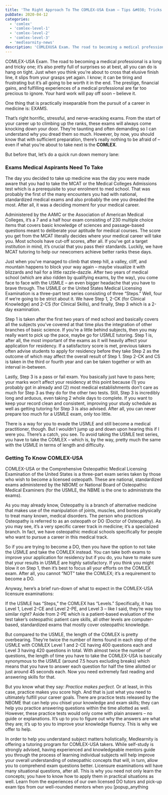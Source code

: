 ```yaml
---
title: 'The Right Approach To The COMLEX-USA Exam – Tips &#038; Tricks'
pubDate: 2020-04-12
categories:
  - 'comlex'
  - 'comlex-level-1'
  - 'comlex-level-2'
  - 'comlex-level-3'
  - 'medlearnity-news'
description: 'COMLEXUSA Exam. The road to becoming a medical professional is a long and tricky one; it’s also pretty full of surprises so at best, all you can do is hang'
---
```


COMLEX-USA Exam. The road to becoming a medical professional is a long and tricky one; it’s also pretty full of surprises so at best, all you can do is hang on tight. Just when you think you’re about to cross that elusive finish line, it slips from your grasps yet again. I know; it can be tiring and frustrating but it’s all going to be worth it in the end. The prestige, financial gains, and fulfilling experiences of a medical professional are far too precious to ignore. Your hard work will pay off soon – believe it.

One thing that is practically inseparable from the pursuit of a career in medicine is: EXAMS.

That’s right horrific, stressful, and nerve-wracking exams. From the start of your career up to climbing up the ranks, these exams will always come knocking down your door. They’re taunting and often demanding so I can understand why you dread them so much. However, by now, you should know that with sufficient preparation, there’s really nothing to be afraid of – even if what you’re about to take next is the **COMLEX**.

But before that, let’s do a quick run down memory lane:

### **Exams Medical Aspirants Need To Take**

The day you decided to take up medicine was the day you were made aware that you had to take the MCAT or the Medical Colleges Admissions test which is a prerequisite to your enrolment to med school. That was probably the first of the many encounters you had with national, standardized medical exams and also probably the one you dreaded the most. After all, it was a deciding moment for your medical career.

Administered by the AAMC or the Association of American Medical Colleges, it’s a 7 and a half hour exam consisting of 230 multiple choice items that covers basic knowledge of sciences and passage-based questions meant to deliberate your aptitude for medical courses. The score you get from the MCAT literally decides where your medical career will take you. Most schools have cut-off scores, after all. If you’ve got a target institution in mind, it’s crucial that you pass their standards. Luckily, we have MCAT tutoring to help our newcomers achieve better ranks these days.

Just when you’ve managed to climb that steep hill, a valley, cliff, and mountain happens to block your way again – maybe visualize it with blizzards and hail for a little razzle-dazzle. After two years of medical school (which are also ridden by qualifying exams, by the way), you come face to face with the USMLE – an even bigger headache that you have to brave through. The USMLE or the United States Medical Licensing Examination is a three-part test series consisting of three “Steps.” Well, four if we’re going to be strict about it. We have Step 1, 2-CK (for Clinical Knowledge) and 2-CS (for Clinical Skills), and finally, Step 3 which is a 2-day examination.

Step 1 is taken after the first two years of med school and basically covers all the subjects you’ve covered at that time plus the integration of other branches of basic science. If you’re a little behind subjects, then you may really want to pick up the pace, maybe go for USMLE tutoring. Step 1 is, after all, the most important of the exams as it will heavily affect your application for residency. If a satisfactory score is met, previous takers often advise students to apply for residency before they take Step 2 as the outcome of which may affect the overall result of Step 1. Step 2-CK and CS is taken in the third or fourth year and can be taken together or with an interval in-between.

Lastly, Step 3 is a pass or fail exam. You basically just have to pass here; your marks won’t affect your residency at this point because (1) you probably got in already and (2) most medical establishments don’t care as much for Step 3 as they do for the other two tests. Still, Step 3 is incredibly long and arduous, even taking 2 whole days to complete. If you want to keep your record clean and consistent, improving your study schedule as well as getting tutoring for Step 3 is also advised. After all, you can never prepare too much for a USMLE exam, only too little.

There is a way for you to evade the USMLE and still become a medical practitioner, though. But I wouldn’t jump up and down upon hearing this if I were you. There’s a catch, you see. To avoid taking the USMLE test series, you have to take the COMLEX – which is, by the way, pretty much the same with the USMLE in terms of length and difficulty.

### **Getting To Know COMLEX-USA**

COMLEX-USA or the Comprehensive Osteopathic Medical Licensing Examination of the United States is a three-part exam series taken by those who wish to become a licensed osteopath. These are national, standardized exams administered by the NBOME or National Board of Osteopathic Medical Examiners (for the USMLE, the NBME is the one to administrate the exams). 

As you may already know, Osteopathy is a branch of alternative medicine that makes use of the manipulation of joints, muscles, and bones physically to treat many known, medical disorders. The person who practices Osteopathy is referred to as an osteopath or DO (Doctor of Osteopathy). As you may see, it’s a very specific career track in medicine; it’s a specialized branch. In fact, we have osteopathic medical schools specifically for people who want to pursue a career in this medical track.

So if you are trying to become a DO, then you have the option to not take the USMLE and take the COMLEX instead. You can take both exams to improve your application for residency but if you do, you have to make sure that your results in USMLE are highly satisfactory. If you think you might blow it on Step 1, then it’s best to focus all your efforts on the COMLEX exam. After all, you cannot “NOT” take the COMLEX; it’s a requirement to become a DO.

Anyway, here’s a brief run-down of what to expect in the COMLEX-USA licensure examinations:

If the USMLE has “Steps,” the COMLEX has “Levels.” Specifically, it has Level 1, Level 2-CE and Level 2-PE, and Level 3 – like I said, they’re way too similar right? Aside from 2-PE which is a patient-based evaluation of the test taker’s osteopathic patient care skills, all other levels are computer-based, standardized exams that mostly cover osteopathic knowledge.

But compared to the USMLE, the length of the COMLEX is pretty overbearing. They’re twice the number of items found in each step of the USMLE with COMLEX Level 1 and 2-CE having 400 questions each and Level 3 having 420 questions in total. With almost twice the number of questions, the length of time you have to take the COMLEX-USA is basically synonymous to the USMLE (around 7.5 hours excluding breaks) which means that you have to answer each question for half the time allotted or just around 45 seconds each. Now you need extremely fast reading and answering skills for that.

But you know what they say: *Practice makes perfect.* Or at least, in this case, practice makes you score high. And that is just what you need to ultimately fulfill your career goals. There are practice tests released by the NBOME that can help you chisel your knowledge and exam skills; they can help you practice answering questions within the time allotted as well. However, these practice tests would only come with plain answers – no guide or explanations. It’s up to you to figure out why the answers are what they are; it’s up to you to improve your knowledge fluency. This is why we offer to help.

In order to help you understand subject matters holistically, Medlearnity is offering a tutoring program for COMLEX-USA takers. While self-study is strongly advised, having experienced and knowledgeable mentors guide you through the process of learning individual subjects will help improve your overall understanding of osteopathic concepts that will, in turn, allow you to comprehend exam questions better. Licensure examinations will have many situational questions, after all. This is why you need not only learn the concepts; you have to know how to apply them in practical situations as well. Learn from the experiences of our own licensed DO tutors and pick-up exam tips from our well-rounded mentors when you \[popup_anything
